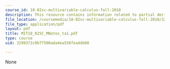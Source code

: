 ```yaml
---
course_id: 18-02sc-multivariable-calculus-fall-2010
description: This resource contains information related to partial derivatives.
file_location: /coursemedia/18-02sc-multivariable-calculus-fall-2010/3299372c0b77500ada4ea558fea4db80_MIT18_02SC_MNotes_ta1.pdf
file_type: application/pdf
layout: pdf
title: MIT18_02SC_MNotes_ta1.pdf
type: course
uid: 3299372c0b77500ada4ea558fea4db80

---
```

None